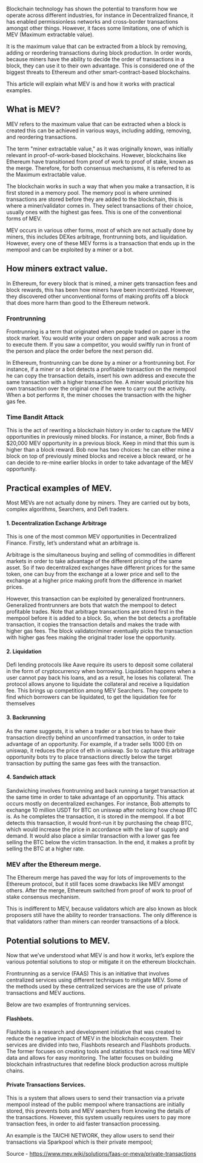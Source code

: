 


Blockchain technology has shown the potential to transform how we operate across different industries, for instance in Decentralized finance, it has enabled permissionless networks and cross-border transactions amongst other things. However, it faces some limitations, one of which is MEV (Maximum extractable value).

It is the maximum value that can be extracted from a block by removing, adding or reordering transactions during block production. In order words, because miners have the ability to decide the order of transactions in a block, they can use it to their own advantage. This is considered one of the biggest threats to Ethereum and other smart-contract-based blockchains.

This article will explain what MEV is and how it works with practical examples.

## What is MEV?
MEV refers to the maximum value that can be extracted when a block is created this can be achieved in various ways, including adding, removing, and reordering transactions.

The term "miner extractable value," as it was originally known, was initially relevant in proof-of-work-based blockchains. However, blockchains like Ethereum have transitioned from proof of work to proof of stake, known as the merge. Therefore, for both consensus mechanisms, it is referred to as the Maximum extractable value.

The blockchain works in such a way that when you make a transaction, it is first stored in a memory pool. The memory pool is where unmined transactions are stored before they are added to the blockchain, this is where a miner/validator comes in. They select transactions of their choice, usually ones with the highest gas fees. This is one of the conventional forms of MEV.

MEV occurs in various other forms, most of which are not actually done by miners, this includes DEXes arbitrage, frontrunning bots, and liquidation. However, every one of these MEV forms is a transaction that ends up in the mempool and can be exploited by a miner or a bot.




## How miners extract value.
In Ethereum, for every block that is mined, a miner gets transaction fees and block rewards, this has been how miners have been incentivized. However, they discovered other unconventional forms of making profits off a block that does more harm than good to the Ethereum network.

### Frontrunning
Frontrunning is a term that originated when people traded on paper in the stock market. You would write your orders on paper and walk across a room to execute them. If you saw a competitor, you would swiftly run in front of the person and place the order before the next person did.

In Ethereum, frontrunning can be done by a miner or a frontrunning bot. For instance, if a miner or a bot detects a profitable transaction on the mempool he can copy the transaction details, insert his own address and execute the same transaction with a higher transaction fee. A miner would prioritize his own transaction over the original one if he were to carry out the activity. When a bot performs it, the miner chooses the transaction with the higher gas fee.

### Time Bandit Attack
This is the act of rewriting a blockchain history in order to capture the MEV opportunities in previously mined blocks. For instance, a miner, Bob finds a $20,000 MEV opportunity in a previous block. Keep in mind that this sum is higher than a block reward. Bob now has two choices: he can either mine a block on top of previously mined blocks and receive a block reward, or he can decide to re-mine earlier blocks in order to take advantage of the MEV opportunity.





## Practical examples of MEV.
Most MEVs are not actually done by miners. They are carried out by bots, complex algorithms, Searchers, and Defi traders.

#### 1. Decentralization Exchange Arbitrage
This is one of the most common MEV opportunities in Decentralized Finance. Firstly, let’s understand what an arbitrage is.

Arbitrage is the simultaneous buying and selling of commodities in different markets in order to take advantage of the different pricing of the same asset. So if two decentralized exchanges have different prices for the same token, one can buy from the exchange at a lower price and sell to the exchange at a higher price making profit from the difference in market prices.

However, this transaction can be exploited by generalized frontrunners. Generalized frontrunners are bots that watch the mempool to detect profitable trades. Note that arbitrage transactions are stored first in the mempool before it is added to a block. So, when the bot detects a profitable transaction, it copies the transaction details and makes the trade with higher gas fees. The block validator/miner eventually picks the transaction with higher gas fees making the original trader lose the opportunity.

#### 2. Liquidation
Defi lending protocols like Aave require its users to deposit some collateral in the form of cryptocurrency when borrowing. Liquidation happens when a user cannot pay back his loans, and as a result, he loses his collateral. The protocol allows anyone to liquidate the collateral and receive a liquidation fee. This brings up competition among MEV Searchers. They compete to find which borrowers can be liquidated, to get the liquidation fee for themselves

#### 3. Backrunning
As the name suggests, it is when a trader or a bot tries to have their transaction directly behind an unconfirmed transaction, in order to take advantage of an opportunity. For example, if a trader sells 1000 Eth on uniswap, it reduces the price of eth in uniswap. So to capture this arbitrage opportunity bots try to place transactions directly below the target transaction by putting the same gas fees with the transaction.



#### 4. Sandwich attack
Sandwiching involves frontrunning and back running a target transaction at the same time in order to take advantage of an opportunity. This attack occurs mostly on decentralized exchanges. For instance, Bob attempts to exchange 10 million USDT for BTC on uniswap after noticing how cheap BTC is. As he completes the transaction, it is stored in the mempool. If a bot detects this transaction, it would front-run it by purchasing the cheap BTC, which would increase the price in accordance with the law of supply and demand. It would also place a similar transaction with a lower gas fee selling the BTC below the victim transaction. In the end, it makes a profit by selling the BTC at a higher rate.




### MEV after the Ethereum merge.
The Ethereum merge has paved the way for lots of improvements to the Ethereum protocol, but it still faces some drawbacks like MEV amongst others. After the merge, Ethereum switched from proof of work to proof of stake consensus mechanism.

This is indifferent to MEV, because validators which are also known as block proposers still have the ability to reorder transactions. The only difference is that validators rather than miners can reorder transactions of a block.





## Potential solutions to MEV.
Now that we’ve understood what MEV is and how it works, let’s explore the various potential solutions to stop or mitigate it on the ethereum blockchain.

Frontrunning as a service (FAAS)
This is an initiative that involves centralized services using different techniques to mitigate MEV. Some of the methods used by these centralized services are the use of private transactions and MEV auctions.

Below are two examples of frontrunning services.

#### Flashbots.
Flashbots is a research and development initiative that was created to reduce the negative impact of MEV in the blockchain ecosystem. Their services are divided into two, Flashbots research and Flashbots products. The former focuses on creating tools and statistics that track real time MEV data and allows for easy monitoring. The latter focuses on building blockchain infrastructures that redefine block production across multiple chains.

#### Private Transactions Services.
This is a system that allows users to send their transaction via a private mempool instead of the public mempool where transactions are initially stored, this prevents bots and MEV searchers from knowing the details of the transactions. However, this system usually requires users to pay more transaction fees, in order to aid faster transaction processing.

An example is the TAICHI NETWORK, they allow users to send their transactions via Sparkpool which is their private mempool;

Source - https://www.mev.wiki/solutions/faas-or-meva/private-transactions








